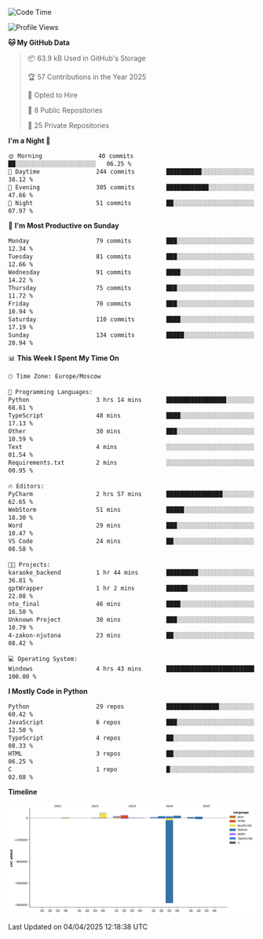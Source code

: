 <!--START_SECTION:waka-->
![Code Time](http://img.shields.io/badge/Code%20Time-644%20hrs%2017%20mins-blue)

![Profile Views](http://img.shields.io/badge/Profile%20Views-2-blue)

**🐱 My GitHub Data** 

> 📦 63.9 kB Used in GitHub's Storage 
 > 
> 🏆 57 Contributions in the Year 2025
 > 
> 💼 Opted to Hire
 > 
> 📜 8 Public Repositories 
 > 
> 🔑 25 Private Repositories 
 > 
**I'm a Night 🦉** 

```text
🌞 Morning                40 commits          ██░░░░░░░░░░░░░░░░░░░░░░░   06.25 % 
🌆 Daytime                244 commits         ██████████░░░░░░░░░░░░░░░   38.12 % 
🌃 Evening                305 commits         ████████████░░░░░░░░░░░░░   47.66 % 
🌙 Night                  51 commits          ██░░░░░░░░░░░░░░░░░░░░░░░   07.97 % 
```
📅 **I'm Most Productive on Sunday** 

```text
Monday                   79 commits          ███░░░░░░░░░░░░░░░░░░░░░░   12.34 % 
Tuesday                  81 commits          ███░░░░░░░░░░░░░░░░░░░░░░   12.66 % 
Wednesday                91 commits          ████░░░░░░░░░░░░░░░░░░░░░   14.22 % 
Thursday                 75 commits          ███░░░░░░░░░░░░░░░░░░░░░░   11.72 % 
Friday                   70 commits          ███░░░░░░░░░░░░░░░░░░░░░░   10.94 % 
Saturday                 110 commits         ████░░░░░░░░░░░░░░░░░░░░░   17.19 % 
Sunday                   134 commits         █████░░░░░░░░░░░░░░░░░░░░   20.94 % 
```


📊 **This Week I Spent My Time On** 

```text
🕑︎ Time Zone: Europe/Moscow

💬 Programming Languages: 
Python                   3 hrs 14 mins       █████████████████░░░░░░░░   68.61 % 
TypeScript               48 mins             ████░░░░░░░░░░░░░░░░░░░░░   17.13 % 
Other                    30 mins             ███░░░░░░░░░░░░░░░░░░░░░░   10.59 % 
Text                     4 mins              ░░░░░░░░░░░░░░░░░░░░░░░░░   01.54 % 
Requirements.txt         2 mins              ░░░░░░░░░░░░░░░░░░░░░░░░░   00.95 % 

🔥 Editors: 
PyCharm                  2 hrs 57 mins       ████████████████░░░░░░░░░   62.65 % 
WebStorm                 51 mins             █████░░░░░░░░░░░░░░░░░░░░   18.30 % 
Word                     29 mins             ███░░░░░░░░░░░░░░░░░░░░░░   10.47 % 
VS Code                  24 mins             ██░░░░░░░░░░░░░░░░░░░░░░░   08.58 % 

🐱‍💻 Projects: 
karaoke_backend          1 hr 44 mins        █████████░░░░░░░░░░░░░░░░   36.81 % 
gptWrapper               1 hr 2 mins         ██████░░░░░░░░░░░░░░░░░░░   22.08 % 
nto_final                46 mins             ████░░░░░░░░░░░░░░░░░░░░░   16.50 % 
Unknown Project          30 mins             ███░░░░░░░░░░░░░░░░░░░░░░   10.79 % 
4-zakon-njutona          23 mins             ██░░░░░░░░░░░░░░░░░░░░░░░   08.42 % 

💻 Operating System: 
Windows                  4 hrs 43 mins       █████████████████████████   100.00 % 
```

**I Mostly Code in Python** 

```text
Python                   29 repos            ███████████████░░░░░░░░░░   60.42 % 
JavaScript               6 repos             ███░░░░░░░░░░░░░░░░░░░░░░   12.50 % 
TypeScript               4 repos             ██░░░░░░░░░░░░░░░░░░░░░░░   08.33 % 
HTML                     3 repos             ██░░░░░░░░░░░░░░░░░░░░░░░   06.25 % 
C                        1 repo              █░░░░░░░░░░░░░░░░░░░░░░░░   02.08 % 
```



**Timeline**

![Lines of Code chart](https://raw.githubusercontent.com/adlemx/adlemx/main/assets/bar_graph.png)


 Last Updated on 04/04/2025 12:18:38 UTC
<!--END_SECTION:waka-->
